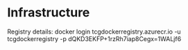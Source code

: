# Infrastructure

Registry details: docker login tcgdockerregistry.azurecr.io -u tcgdockerregistry -p dQKD3EKFP+1rzRh7iap8Cegx=1WALjf6
